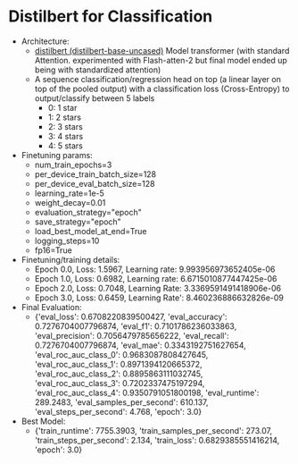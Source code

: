 # Distilbert for Classification

* Architecture:
  * [distilbert (distilbert-base-uncased)](https://huggingface.co/docs/transformers/en/model_doc/distilbert) Model transformer (with standard Attention. experimented with Flash-atten-2 but final model ended up being with standardized attention)
  * A sequence classification/regression head on top (a linear layer on top of the pooled output) with a classification loss (Cross-Entropy) to output/classify between 5 labels
    * 0: 1 star
    * 1: 2 stars
    * 2: 3 stars
    * 3: 4 stars
    * 4: 5 stars
* Finetuning params:
  * num_train_epochs=3
  * per_device_train_batch_size=128
  * per_device_eval_batch_size=128
  * learning_rate=1e-5
  * weight_decay=0.01
  * evaluation_strategy="epoch"
  * save_strategy="epoch"
  * load_best_model_at_end=True
  * logging_steps=10
  * fp16=True
* Finetuning/training details:
  * Epoch 0.0, Loss: 1.5967, Learning rate: 9.993956973652405e-06
  * Epoch 1.0, Loss: 0.6982, Learning rate: 6.6715010877447425e-06
  * Epoch 2.0, Loss: 0.7048, Learning Rate: 3.3369591491418906e-06
  * Epoch 3.0, Loss: 0.6459, Learning Rate': 8.460236886632826e-09
* Final Evaluation:
  * {'eval_loss': 0.6708220839500427, 'eval_accuracy': 0.7276704007796874, 'eval_f1': 0.7101786236033863, 'eval_precision': 0.7056479785656222, 'eval_recall': 0.7276704007796874, 'eval_mae': 0.3343192751627654, 'eval_roc_auc_class_0': 0.9683087808427645, 'eval_roc_auc_class_1': 0.8971394120665372, 'eval_roc_auc_class_2': 0.8895863111032745, 'eval_roc_auc_class_3': 0.7202337475197294, 'eval_roc_auc_class_4': 0.9350791051800198, 'eval_runtime': 289.2483, 'eval_samples_per_second': 610.137, 'eval_steps_per_second': 4.768, 'epoch': 3.0}
* Best Model:
  * {'train_runtime': 7755.3903, 'train_samples_per_second': 273.07, 'train_steps_per_second': 2.134, 'train_loss': 0.6829385551416214, 'epoch': 3.0}
